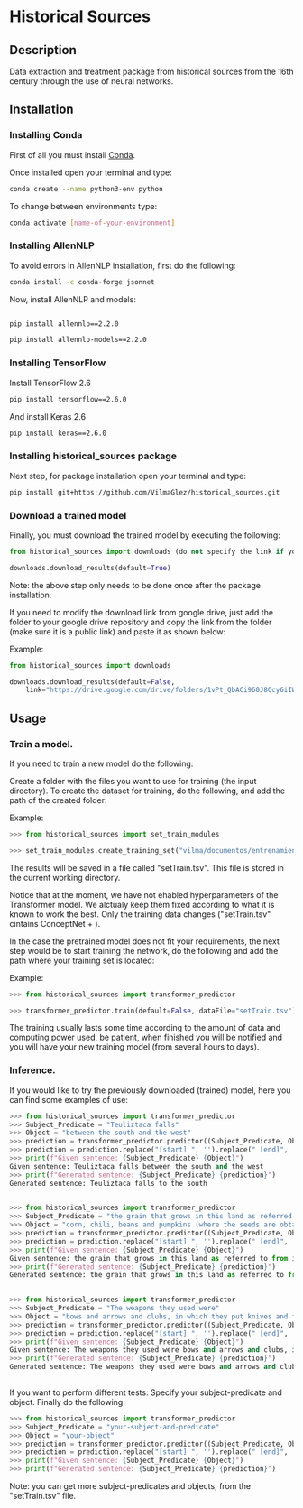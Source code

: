 # Historical Sources
## Description

Data extraction and treatment package from historical sources from the 16th century through the use of neural networks.

## Installation

### Installing Conda

First of all you must install [Conda](https://www.anaconda.com/products/distribution).

Once installed open your terminal and type:
```sh
conda create --name python3-env python
```
To change between environments type:

```sh
conda activate [name-of-your-environment]
```
### Installing AllenNLP

To avoid errors in AllenNLP installation, first do the following:

```sh
conda install -c conda-forge jsonnet
```
Now, install AllenNLP and models: 
 
```sh

pip install allennlp==2.2.0

```

```sh
pip install allennlp-models==2.2.0
```
### Installing TensorFlow

Install TensorFlow 2.6
```sh
pip install tensorflow==2.6.0
```
And install Keras 2.6
```sh
pip install keras==2.6.0
```
### Installing historical_sources package

Next step, for package installation open your terminal and type:

```sh 
pip install git+https://github.com/VilmaGlez/historical_sources.git
```
### Download a trained model

Finally, you must download the trained model by executing the following:

```python
from historical_sources import downloads (do not specify the link if you want our pretrained model, which url is specified by default).

downloads.download_results(default=True)

```
Note: the above step only needs to be done once after the package installation.

If you need to modify the download link from google drive, just add the folder to your google drive repository and copy the link from the folder (make sure it is a public link) and paste it as shown below:

Example:
```python
from historical_sources import downloads

downloads.download_results(default=False,
    link="https://drive.google.com/drive/folders/1vPt_QbACi960J8Ocy6iIWfUcd76a7Vrr?usp=share_link")

```

## Usage 

### Train a model. 

If you need to train a new model do the following:

Create a folder with the files you want to use for training (the input directory). To create the dataset for training, do the following, and add the path of the created folder:

Example:
```python 
>>> from historical_sources import set_train_modules

>>> set_train_modules.create_training_set("vilma/documentos/entrenamiento", common_sense_data="cn_kb.csv")

```
The results will be saved in a file called "setTrain.tsv". This file is stored in the current working directory.

Notice that at the moment, we have not ehabled hyperparameters of the Transformer model. We alctualy keep them fixed according to what it is known to work the best. Only the training data changes ("setTrain.tsv" cintains ConceptNet + <triplets from files in the input directory>).

In the case the pretrained model does not fit your requirements, the next step would be to start training the network, do the following and add the path where your training set is located:

Example:
```python
>>> from historical_sources import transformer_predictor

>>> transformer_predictor.train(default=False, dataFile="setTrain.tsv")

```
The training usually lasts some time according to the amount of data and computing power used, be patient, when finished you will be notified and you will have your new training model (from several hours to days).

### Inference.

If you would like to try the previously downloaded (trained) model, here you can find some examples of use:



```python
>>> from historical_sources import transformer_predictor
>>> Subject_Predicate = "Teuliztaca falls"
>>> Object = "between the south and the west"
>>> prediction = transformer_predictor.predictor((Subject_Predicate, Object))
>>> prediction = prediction.replace("[start] ", '').replace(" [end]", '')
>>> print(f"Given sentence: {Subject_Predicate} {Object}")
Given sentence: Teuliztaca falls between the south and the west
>>> print(f"Generated sentence: {Subject_Predicate} {prediction}")
Generated sentence: Teuliztaca falls to the south
 
```
 
```python
>>> from historical_sources import transformer_predictor
>>> Subject_Predicate = "the grain that grows in this land as referred to from its seeds is"
>>> Object = "corn, chili, beans and pumpkins (where the seeds are obtained), and sweet potatoes and yucca sweet potato, and anonas and tomatoes, and chia (in the form of zargatona), which is a seed that, ground and toasted, with stirred toasted corn, is a good concoction to drink; and the natives drink it, and consider it a very healthy and fresh thing."
>>> prediction = transformer_predictor.predictor((Subject_Predicate, Object))
>>> prediction = prediction.replace("[start] ", '').replace(" [end]", '')
>>> print(f"Given sentence: {Subject_Predicate} {Object}")
Given sentence: the grain that grows in this land as referred to from its seeds is corn, chili, beans and pumpkins (where the seeds are obtained), and sweet potatoes and yucca sweet potato, and anonas and tomatoes, and chia (in the form of zargatona), which is a seed that, ground and toasted, with stirred toasted corn, is a good concoction to drink; and the natives drink it, and consider it a very healthy and fresh thing.
>>> print(f"Generated sentence: {Subject_Predicate} {prediction}")
Generated sentence: the grain that grows in this land as referred to from its seeds is corn beans chili peppers and beans and chili and other legumes that they use for the rest
 
```
```python
>>> from historical_sources import transformer_predictor
>>> Subject_Predicate = "The weapons they used were"
>>> Object = "bows and arrows and clubs, in which they put knives and flint and some stones, which clubs served as weapon axes"
>>> prediction = transformer_predictor.predictor((Subject_Predicate, Object))
>>> prediction = prediction.replace("[start] ", '').replace(" [end]", '')
>>> print(f"Given sentence: {Subject_Predicate} {Object}")
Given sentence: The weapons they used were bows and arrows and clubs, in which they put knives and flint and some stones, which clubs served as weapon axes
>>> print(f"Generated sentence: {Subject_Predicate} {prediction}")
Generated sentence: The weapons they used were bows and arrows and clubs
 
```
If you want to perform different tests:
Specify your subject-predicate and object.
Finally do the following:

```python
>>> from historical_sources import transformer_predictor
>>> Subject_Predicate = "your-subject-and-predicate"
>>> Object = "your-object"
>>> prediction = transformer_predictor.predictor((Subject_Predicate, Object))
>>> prediction = prediction.replace("[start] ", '').replace(" [end]", '')
>>> print(f"Given sentence: {Subject_Predicate} {Object}")
>>> print(f"Generated sentence: {Subject_Predicate} {prediction}")
```
Note: you can get more subject-predicates and objects, from the "setTrain.tsv" file.





